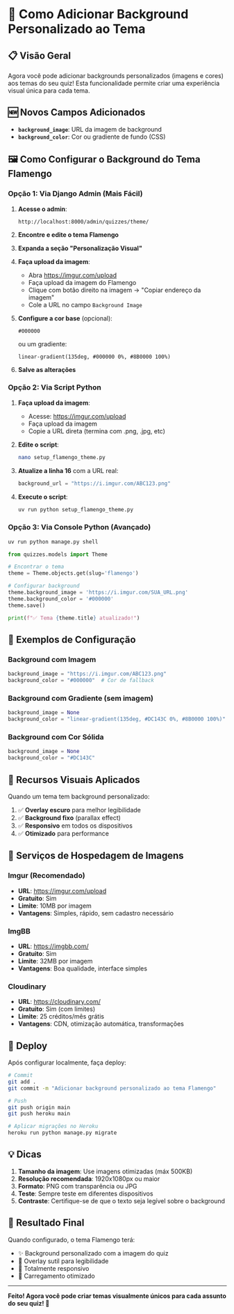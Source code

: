 # 🎨 Como Adicionar Background Personalizado ao Tema

## 📋 Visão Geral

Agora você pode adicionar backgrounds personalizados (imagens e cores) aos temas do seu quiz! Esta funcionalidade permite criar uma experiência visual única para cada tema.

## 🆕 Novos Campos Adicionados

- **`background_image`**: URL da imagem de background
- **`background_color`**: Cor ou gradiente de fundo (CSS)

## 🖼️ Como Configurar o Background do Tema Flamengo

### Opção 1: Via Django Admin (Mais Fácil)

1. **Acesse o admin**:
   ```
   http://localhost:8000/admin/quizzes/theme/
   ```

2. **Encontre e edite o tema Flamengo**

3. **Expanda a seção "Personalização Visual"**

4. **Faça upload da imagem**:
   - Abra https://imgur.com/upload
   - Faça upload da imagem do Flamengo
   - Clique com botão direito na imagem → "Copiar endereço da imagem"
   - Cole a URL no campo `Background Image`

5. **Configure a cor base** (opcional):
   ```
   #000000
   ```
   ou um gradiente:
   ```
   linear-gradient(135deg, #000000 0%, #8B0000 100%)
   ```

6. **Salve as alterações**

### Opção 2: Via Script Python

1. **Faça upload da imagem**:
   - Acesse: https://imgur.com/upload
   - Faça upload da imagem
   - Copie a URL direta (termina com .png, .jpg, etc)

2. **Edite o script**:
   ```bash
   nano setup_flamengo_theme.py
   ```
   
3. **Atualize a linha 16** com a URL real:
   ```python
   background_url = "https://i.imgur.com/ABC123.png"
   ```

4. **Execute o script**:
   ```bash
   uv run python setup_flamengo_theme.py
   ```

### Opção 3: Via Console Python (Avançado)

```python
uv run python manage.py shell
```

```python
from quizzes.models import Theme

# Encontrar o tema
theme = Theme.objects.get(slug='flamengo')

# Configurar background
theme.background_image = 'https://i.imgur.com/SUA_URL.png'
theme.background_color = '#000000'
theme.save()

print(f"✅ Tema {theme.title} atualizado!")
```

## 🎨 Exemplos de Configuração

### Background com Imagem

```python
background_image = "https://i.imgur.com/ABC123.png"
background_color = "#000000"  # Cor de fallback
```

### Background com Gradiente (sem imagem)

```python
background_image = None
background_color = "linear-gradient(135deg, #DC143C 0%, #8B0000 100%)"
```

### Background com Cor Sólida

```python
background_image = None
background_color = "#DC143C"
```

## 🔧 Recursos Visuais Aplicados

Quando um tema tem background personalizado:

1. ✅ **Overlay escuro** para melhor legibilidade
2. ✅ **Background fixo** (parallax effect)
3. ✅ **Responsivo** em todos os dispositivos
4. ✅ **Otimizado** para performance

## 📱 Serviços de Hospedagem de Imagens

### Imgur (Recomendado)
- **URL**: https://imgur.com/upload
- **Gratuito**: Sim
- **Limite**: 10MB por imagem
- **Vantagens**: Simples, rápido, sem cadastro necessário

### ImgBB
- **URL**: https://imgbb.com/
- **Gratuito**: Sim
- **Limite**: 32MB por imagem
- **Vantagens**: Boa qualidade, interface simples

### Cloudinary
- **URL**: https://cloudinary.com/
- **Gratuito**: Sim (com limites)
- **Limite**: 25 créditos/mês grátis
- **Vantagens**: CDN, otimização automática, transformações

## 🚀 Deploy

Após configurar localmente, faça deploy:

```bash
# Commit
git add .
git commit -m "Adicionar background personalizado ao tema Flamengo"

# Push
git push origin main
git push heroku main

# Aplicar migrações no Heroku
heroku run python manage.py migrate
```

## 💡 Dicas

1. **Tamanho da imagem**: Use imagens otimizadas (máx 500KB)
2. **Resolução recomendada**: 1920x1080px ou maior
3. **Formato**: PNG com transparência ou JPG
4. **Teste**: Sempre teste em diferentes dispositivos
5. **Contraste**: Certifique-se de que o texto seja legível sobre o background

## 🎯 Resultado Final

Quando configurado, o tema Flamengo terá:
- ✨ Background personalizado com a imagem do quiz
- 🎨 Overlay sutil para legibilidade
- 📱 Totalmente responsivo
- 🚀 Carregamento otimizado

---

**Feito! Agora você pode criar temas visualmente únicos para cada assunto do seu quiz! 🎉**

